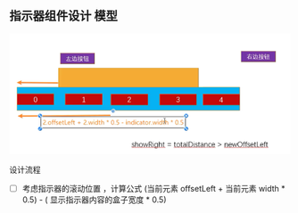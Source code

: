 ## 指示器组件设计 模型

![Alt text](image.png)



设计流程 

- [ ]  考虑指示器的滚动位置 ，计算公式  (当前元素 offsetLeft + 当前元素 width * 0.5)  - ( 显示指示器内容的盒子宽度 * 0.5)


